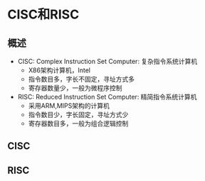# CISC和RISC

## 概述

- CISC: Complex Instruction Set Computer: 复杂指令系统计算机
  - X86架构计算机，Intel
  - 指令数目多，字长不固定，寻址方式多
  - 寄存器数量少，一般为微程序控制
- RISC: Reduced Instruction Set Computer: 精简指令系统计算机
  - 采用ARM,MIPS架构的计算机
  - 指令数目少，字长固定，寻址方式少
  - 寄存器数目多，一般为组合逻辑控制

## CISC



## RISC